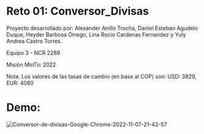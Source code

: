 # Reto 01: Conversor_Divisas

Proyecto desarrollado por: Alexander Anillo Trocha, Daniel Esteban Agudelo Duque, Heyder Barbosa Orrego, Lina Rocio Cardenas Fernandez y Yuly Andrea Castro Torres.

Equipo 3 - NCR 2289

Misión MinTic 2022

Nota: Los valores de las tasas de cambio (en base al COP) son: USD: 3829, EUR: 4080

# Demo:

![Conversor-de-divisas-Google-Chrome-2022-11-07-21-42-57](https://user-images.githubusercontent.com/110750570/200471946-dfe990e3-3051-4cc3-8d66-f7e16f489091.gif)
